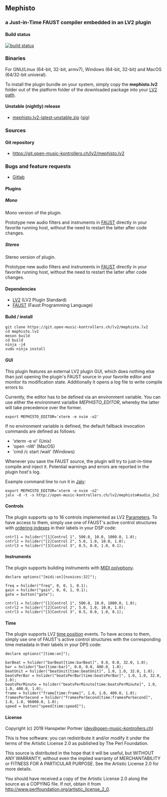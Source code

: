 ## Mephisto

### a Just-in-Time FAUST compiler embedded in an LV2 plugin

#### Build status

[![build status](https://gitlab.com/OpenMusicKontrollers/mephisto.lv2/badges/master/build.svg)](https://gitlab.com/OpenMusicKontrollers/mephisto.lv2/commits/master)

### Binaries

For GNU/Linux (64-bit, 32-bit, armv7), Windows (64-bit, 32-bit) and MacOS
(64/32-bit univeral).

To install the plugin bundle on your system, simply copy the __mephisto.lv2__
folder out of the platform folder of the downloaded package into your
[LV2 path](http://lv2plug.in/pages/filesystem-hierarchy-standard.html).

<!--
#### Stable release

* [mephisto.lv2-0.16.0.zip](https://dl.open-music-kontrollers.ch/mephisto.lv2/stable/mephisto.lv2-0.16.0.zip) ([sig](https://dl.open-music-kontrollers.ch/mephisto.lv2/stable/mephisto.lv2-0.16.0.zip.sig))
-->

#### Unstable (nightly) release

* [mephisto.lv2-latest-unstable.zip](https://dl.open-music-kontrollers.ch/mephisto.lv2/unstable/mephisto.lv2-latest-unstable.zip) ([sig](https://dl.open-music-kontrollers.ch/mephisto.lv2/unstable/mephisto.lv2-latest-unstable.zip.sig))

### Sources

<!--
#### Stable release

* [mephisto.lv2-0.16.0.tar.xz](https://git.open-music-kontrollers.ch/lv2/mephisto.lv2/snapshot/mephisto.lv2-0.16.0.tar.xz)
-->

#### Git repository

* <https://git.open-music-kontrollers.ch/lv2/mephisto.lv2>

<!--
### Packages

* [ArchLinux](https://www.archlinux.org/packages/community/x86_64/mephisto.lv2/)
-->

### Bugs and feature requests

* [Gitlab](https://gitlab.com/OpenMusicKontrollers/mephisto.lv2)
<!--
* [Github](https://github.com/OpenMusicKontrollers/mephisto.lv2)
-->

#### Plugins

##### Mono

Mono version of the plugin.

Prototype new audio filters and instruments in [FAUST](https://faust.grame.fr)
directly in your favorite running host, without the need to restart the latter
after code changes.

##### Stereo

Stereo version of plugin.

Prototype new audio filters and instruments in [FAUST](https://faust.grame.fr)
directly in your favorite running host, without the need to restart the latter
after code changes.

#### Dependencies

* [LV2](http://lv2plug.in) (LV2 Plugin Standard)
* [FAUST](https://faust.grame.fr/) (Faust Programming Language)

#### Build / install

	git clone https://git.open-music-kontrollers.ch/lv2/mephisto.lv2
	cd mephisto.lv2
	meson build
	cd build
	ninja -j4
	sudo ninja install

#### GUI

This plugin features an external LV2 plugin GUI, which does nothing else than
just opening the plugin's FAUST source in your favorite editor and monitor its
modification state. Additionally it opens a log file to write compile errors to.

Currently, the editor has to be defined via an environment variable. You can
use either the environment varialbe *MEPHISTO_EDITOR*, whereby the
latter will take precedence over the former.

    export MEPHISTO_EDITOR='xterm -e nvim -o2'

If no environment variable is defined, the default fallback invocation commands
are defined as follows:

* 'xterm -e vi' (Unix)
* 'open -nW' (MacOS)
* 'cmd /c start /wait' (Windows)

Whenever you save the FAUST source, the plugin will try to just-in-time compile and
inject it. Potential warnings and errors are reported in the plugin host's log.

Example command line to run it in [Jalv](https://drobilla.net/software/jalv):

    export MEPHISTO_EDITOR='xterm -e nvim -o2'
    jalv -d -t -s http://open-music-kontrollers.ch/lv2/mephisto#audio_2x2

#### Controls

The plugin supports up to 16 controls implemented as LV2
[Parameters](http://lv2plug.in/ns/lv2core/lv2core.html#Parameter). To have
access to them, simply use one of FAUST's active control structures with
[ordering indexes](https://faust.grame.fr/doc/manual/index.html#ordering-ui-elements)
in their labels in your DSP code:

    cntrl1 = hslider("[1]Control 1", 500.0, 10.0, 1000.0, 1.0);
    cntrl2 = hslider("[2]Control 2", 5.0, 1.0, 10.0, 1.0);
    cntrl3 = hslider("[3]Control 3", 0.5, 0.0, 1.0, 0.1);

#### Instruments

The plugin supports building instruments with
[MIDI polyphony](https://faust.grame.fr/doc/manual/index.html#midi-polyphony-support).

    declare options("[midi:on][nvoices:32]");

    freq = hslider("freq", 0, 0, 1, 0.1);
    gain = hslider("gain", 0, 0, 1, 0.1);
    gate = button("gate");

    cntrl1 = hslider("[1]Control 1", 500.0, 10.0, 1000.0, 1.0);
    cntrl2 = hslider("[2]Control 2", 5.0, 1.0, 10.0, 1.0);
    cntrl3 = hslider("[3]Control 3", 0.5, 0.0, 1.0, 0.1);

#### Time

The plugin supports LV2 [time position](http://lv2plug.in/ns/ext/time/time.html#Position)
events. To have access to them, simply use one of FAUST's active control
structures with the corresponding time metadata in their labels in your DPS code:

    declare options("[time:on]");

    barBeat = hslider("barBeat[time:barBeat]", 0.0, 0.0, 32.0, 1.0);
    bar = hslider("bar[time:bar]", 0.0, 0.0, 400.0, 1.0);
    beatUnit = hslider("beatUnit[time:beatUnit]", 1.0, 1.0, 32.0, 1.0);
    beatsPerBar = hslider("beatsPerBar[time:beatsPerBar]", 1.0, 1.0, 32.0, 1.0);
    beatsPerMinute = hslider("beatsPerMinute[time:beatsPerMinute]", 1.0, 1.0, 400.0, 1.0);
    frame = hslider("frame[time:frame]", 1.0, 1.0, 400.0, 1.0);
    framesPerSecond = hslider("framesPerSecond[time:framesPerSecond]", 1.0, 1.0, 96000.0, 1.0);
    speed = button("speed[time:speed]");

#### License

Copyright (c) 2019 Hanspeter Portner (dev@open-music-kontrollers.ch)

This is free software: you can redistribute it and/or modify
it under the terms of the Artistic License 2.0 as published by
The Perl Foundation.

This source is distributed in the hope that it will be useful,
but WITHOUT ANY WARRANTY; without even the implied warranty of
MERCHANTABILITY or FITNESS FOR A PARTICULAR PURPOSE. See the
Artistic License 2.0 for more details.

You should have received a copy of the Artistic License 2.0
along the source as a COPYING file. If not, obtain it from
<http://www.perlfoundation.org/artistic_license_2_0>.
